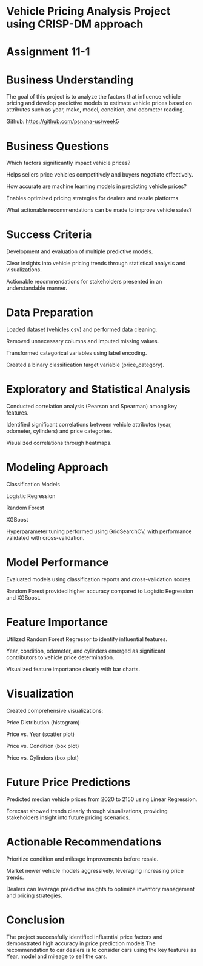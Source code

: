 # Vehicle Pricing Analysis Project using CRISP-DM approach
# Assignment 11-1

# Business Understanding

The goal of this project is to analyze the factors that influence vehicle pricing and develop predictive models to estimate vehicle prices based on attributes such as year, make, model, condition, and odometer reading.

Github: <https://github.com/psnana-us/week5>

# Business Questions

Which factors significantly impact vehicle prices?

Helps sellers price vehicles competitively and buyers negotiate effectively.

How accurate are machine learning models in predicting vehicle prices?

Enables optimized pricing strategies for dealers and resale platforms.

What actionable recommendations can be made to improve vehicle sales?

# Success Criteria

Development and evaluation of multiple predictive models.

Clear insights into vehicle pricing trends through statistical analysis and visualizations.

Actionable recommendations for stakeholders presented in an understandable manner.

# Data Preparation

Loaded dataset (vehicles.csv) and performed data cleaning.

Removed unnecessary columns and imputed missing values.

Transformed categorical variables using label encoding.

Created a binary classification target variable (price_category).

# Exploratory and Statistical Analysis

Conducted correlation analysis (Pearson and Spearman) among key features.

Identified significant correlations between vehicle attributes (year, odometer, cylinders) and price categories.

Visualized correlations through heatmaps.

# Modeling Approach

Classification Models

Logistic Regression

Random Forest

XGBoost

Hyperparameter tuning performed using GridSearchCV, with performance validated with cross-validation.

# Model Performance

Evaluated models using classification reports and cross-validation scores.

Random Forest provided higher accuracy compared to Logistic Regression and XGBoost.

# Feature Importance

Utilized Random Forest Regressor to identify influential features.

Year, condition, odometer, and cylinders emerged as significant contributors to vehicle price determination.

Visualized feature importance clearly with bar charts.

# Visualization

Created comprehensive visualizations:

Price Distribution (histogram)

Price vs. Year (scatter plot)

Price vs. Condition (box plot)

Price vs. Cylinders (box plot)

# Future Price Predictions

Predicted median vehicle prices from 2020 to 2150 using Linear Regression.

Forecast showed trends clearly through visualizations, providing stakeholders insight into future pricing scenarios.

# Actionable Recommendations

Prioritize condition and mileage improvements before resale.

Market newer vehicle models aggressively, leveraging increasing price trends.

Dealers can leverage predictive insights to optimize inventory management and pricing strategies.

# Conclusion

The project successfully identified influential price factors and demonstrated high accuracy in price prediction models.The recommendation to car dealers is to consider cars using the key features as Year, model and mileage to sell the cars. 

